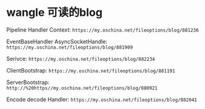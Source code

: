 # **wangle 可读的blog**

Pipeline Handler Context:   `https://my.oschina.net/fileoptions/blog/881236`

EventBaseHandler AsyncSocketHandle:  `https://my.oschina.net/fileoptions/blog/881909`

Serivce:   `https://my.oschina.net/fileoptions/blog/882234`

ClientBootstrap:   `https://my.oschina.net/fileoptions/blog/881191`

ServerBootstrap:   `http://%20https//my.oschina.net/fileoptions/blog/880921`

Encode decode Handler:   `https://my.oschina.net/fileoptions/blog/882041`
